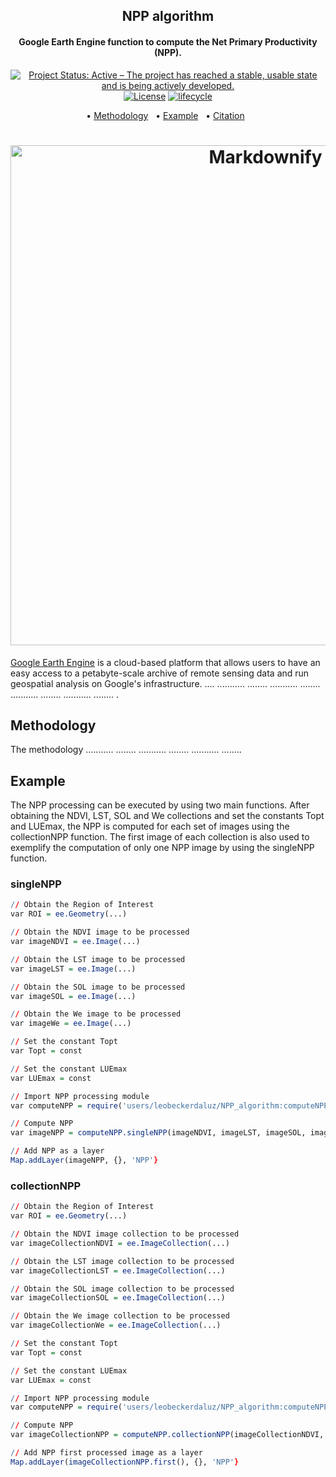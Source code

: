 <h2 align="center">
  NPP algorithm
</h2>

<h4 align="center">Google Earth Engine function to compute the Net Primary Productivity (NPP).</h4>

<p align="center">
<a href="https://www.repostatus.org/#active"><img src="https://www.repostatus.org/badges/latest/active.svg" alt="Project Status: Active – The project has reached a stable, usable
state and is being actively
developed."></a>
<a href="https://opensource.org/licenses/MIT"><img src="https://img.shields.io/badge/license-MIT-green" alt="License"></a>
<a href="https://www.tidyverse.org/lifecycle/#maturing"><img src="https://img.shields.io/badge/lifecycle-maturing-blue.svg" alt="lifecycle"></a>
<br>
</p>


<p align="center">  
  • <a href="#methodology">Methodology</a> &nbsp;
  • <a href="#example">Example</a> &nbsp;
  • <a href="#citation">Citation</a> &nbsp;
</p>


<h1 align="center">
  <a><img src="https://user-images.githubusercontent.com/27021459/175539565-c676ede6-7036-4ee3-8bef-142cf1c0ad9b.png" alt="Markdownify" width="800"></a>
</h1>


[Google Earth Engine](https://earthengine.google.com/) is a cloud-based platform that allows users to have an easy access to a petabyte-scale archive of remote sensing data and run geospatial analysis on Google's infrastructure. .... ........... ........ ........... ........ ........... ........ ........... ........ .



## Methodology
The methodology ........... ........ ........... ........ ........... ........ 



## Example

The NPP processing can be executed by using two main functions. After obtaining the NDVI, LST, SOL and We collections and set the constants Topt and LUEmax, the NPP is computed for each set of images using the collectionNPP function. The first image of each collection is also used to exemplify the computation of only one NPP image by using the singleNPP function.

### singleNPP

``` r
// Obtain the Region of Interest
var ROI = ee.Geometry(...)

// Obtain the NDVI image to be processed
var imageNDVI = ee.Image(...)

// Obtain the LST image to be processed
var imageLST = ee.Image(...)

// Obtain the SOL image to be processed
var imageSOL = ee.Image(...)

// Obtain the We image to be processed
var imageWe = ee.Image(...)

// Set the constant Topt
var Topt = const

// Set the constant LUEmax
var LUEmax = const

// Import NPP processing module
var computeNPP = require('users/leobeckerdaluz/NPP_algorithm:computeNPP')

// Compute NPP
var imageNPP = computeNPP.singleNPP(imageNDVI, imageLST, imageSOL, imageWe, Topt, LUEmax)

// Add NPP as a layer
Map.addLayer(imageNPP, {}, 'NPP'}
```


### collectionNPP

``` r
// Obtain the Region of Interest
var ROI = ee.Geometry(...)

// Obtain the NDVI image collection to be processed
var imageCollectionNDVI = ee.ImageCollection(...)

// Obtain the LST image collection to be processed
var imageCollectionLST = ee.ImageCollection(...)

// Obtain the SOL image collection to be processed
var imageCollectionSOL = ee.ImageCollection(...)

// Obtain the We image collection to be processed
var imageCollectionWe = ee.ImageCollection(...)

// Set the constant Topt
var Topt = const

// Set the constant LUEmax
var LUEmax = const

// Import NPP processing module
var computeNPP = require('users/leobeckerdaluz/NPP_algorithm:computeNPP')

// Compute NPP
var imageCollectionNPP = computeNPP.collectionNPP(imageCollectionNDVI, imageCollectionLST, imageCollectionSOL, imageCollectionWe, Topt, LUEmax)

// Add NPP first processed image as a layer
Map.addLayer(imageCollectionNPP.first(), {}, 'NPP'}
```